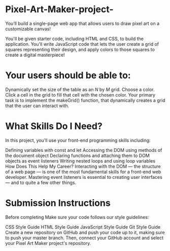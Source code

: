# Pixel-Art-Maker-project-
You’ll build a single-page web app that allows users to draw pixel art on a customizable canvas!

You'll be given starter code, including HTML and CSS, to build the application. You'll write JavaScript code that lets the user create a grid of squares representing their design, and apply colors to those squares to create a digital masterpiece!

# Your users should be able to:

Dynamically set the size of the table as an _N_ by _M_ grid.
Choose a color.
Click a cell in the grid to fill that cell with the chosen color.
Your primary task is to implement the makeGrid() function, that dynamically creates a grid that the user can interact with.

# What Skills Do I Need?
In this project, you'll use your front-end programming skills including:

Defining variables with const and let
Accessing the DOM using methods of the document object
Declaring functions and attaching them to DOM objects as event listeners
Writing nested loops and using loop variables
How Does This Help My Career?
Interacting with the DOM — the structure of a web page — is one of the most fundamental skills for a front-end web developer. Mastering event listeners is essential to creating user interfaces — and to quite a few other things.

# Submission Instructions
Before completing Make sure your code follows our style guidelines:

CSS Style Guide
HTML Style Guide
JavaScript Style Guide
Git Style Guide
Create a new repository on GitHub and push your code up to it, making sure to push your master branch. Then, connect your GitHub account and select your Pixel Art Maker project's repository.
